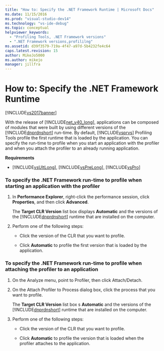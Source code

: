 ```yaml
---
title: "How to: Specify the .NET Framework Runtime | Microsoft Docs"
ms.date: 11/15/2016
ms.prod: "visual-studio-dev14"
ms.technology: "vs-ide-debug"
ms.topic: conceptual
helpviewer_keywords: 
  - "Profiling Tools, .NET Framework versions"
  - ".NET Framework versions,profililng"
ms.assetid: d39f3579-719a-4f47-a97d-5b4232fe4c64
caps.latest.revision: 15
author: MikeJo5000
ms.author: mikejo
manager: jillfra
---
```

# How to: Specify the .NET Framework Runtime
[!INCLUDE[vs2017banner](../includes/vs2017banner.md)]

With the release of [!INCLUDE[net_v40_long](../includes/net-v40-long-md.md)], applications can be composed of modules that were built by using different versions of the [!INCLUDE[dnprdnshort](../includes/dnprdnshort-md.md)] run-time. By default, [!INCLUDE[vsprvs](../includes/vsprvs-md.md)] Profiling Tools profile the first runtime that is loaded by the application. You can specify the run-time to profile when you start an application with the profiler and when you attach the profiler to an already running application.  
  
 **Requirements**  
  
- [!INCLUDE[vsUltLong](../includes/vsultlong-md.md)], [!INCLUDE[vsPreLong](../includes/vsprelong-md.md)], [!INCLUDE[vsPro](../includes/vspro-md.md)]  
  
### To specify the .NET Framework run-time to profile when starting an application with the profiler  
  
1. In **Performance Explorer**, right-click the performance session, click **Properties**, and then click **Advanced**.  
  
     The **Target CLR Version** list box displays **Automatic** and the versions of the [!INCLUDE[dnprdnshort](../includes/dnprdnshort-md.md)] runtime that are installed on the computer.  
  
2. Perform one of the following steps:  
  
    - Click the version of the CLR that you want to profile.  
  
    - Click **Automatic** to profile the first version that is loaded by the application.  
  
### To specify the .NET Framework run-time to profile when attaching the profiler to an application  
  
1. On the Analyze menu, point to Profiler, then click Attach/Detach.  
  
2. On the Attach Profiler to Process dialog box, click the process that you want to profile.  
  
     The **Target CLR Version** list box s **Automatic** and the versions of the [!INCLUDE[dnprdnshort](../includes/dnprdnshort-md.md)] runtime that are installed on the computer.  
  
3. Perform one of the following steps:  
  
    - Click the version of the CLR that you want to profile.  
  
    - Click **Automatic** to profile the version that is loaded when the profiler attaches to the application.

